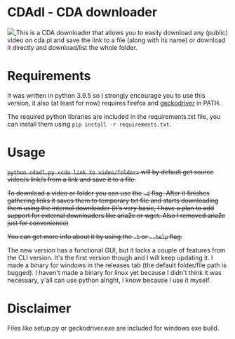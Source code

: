 # CDAdl - CDA downloader
<a href=https://github.com/MicroPanda123/cdadl/releases> <img src="https://img.shields.io/github/workflow/status/MicroPanda123/cdadl/windows-build"> </a>
This is a CDA downloader that allows you to easily download any (public) video on cda.pl and save the link to a file (along with its name) or download it directly and download/list the whole folder.

# Requirements
It was written in python 3.9.5 so I strongly encourage you to use this version, it also (at least for now) requires firefox and [geckodriver](https://github.com/mozilla/geckodriver) in PATH. 

The required python libraries are included in the requirements.txt file, you can install them using `pip install -r requirements.txt`.

# Usage
~~`python cdadl.py <cda link to video/folder>` will by default get source video/s link/s from a link and save it to a file.~~

~~To download a video or folder you can use the `-d` flag. After it finishes gathering links it saves them to temporary txt file and starts downloading them using the internal downloader (it's very basic, I have a plan to add support for external downloaders like aria2c or wget. Also I removed aria2c just for convenience)~~

~~You can get more info about it by using the `-h` or `--help` flag.~~

The new version has a functional GUI, but it lacks a couple of features from the CLI version. It's the first version though and I will keep updating it. I made a binary for windows in the releases tab (the default folder/file path is bugged). I haven't made a binary for linux yet because I didn't think it was necessary, y'all can use python alright, I know because I use it myself.

# Disclaimer
Files like setup.py or geckodriver.exe are included for windows exe build.